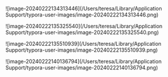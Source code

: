 ![image-20240222134313446](/Users/teresa/Library/Application Support/typora-user-images/image-20240222134313446.png)

![image-20240222135325540](/Users/teresa/Library/Application Support/typora-user-images/image-20240222135325540.png)

![image-20240222135510939](/Users/teresa/Library/Application Support/typora-user-images/image-20240222135510939.png)

![image-20240222140136794](/Users/teresa/Library/Application Support/typora-user-images/image-20240222140136794.png)
